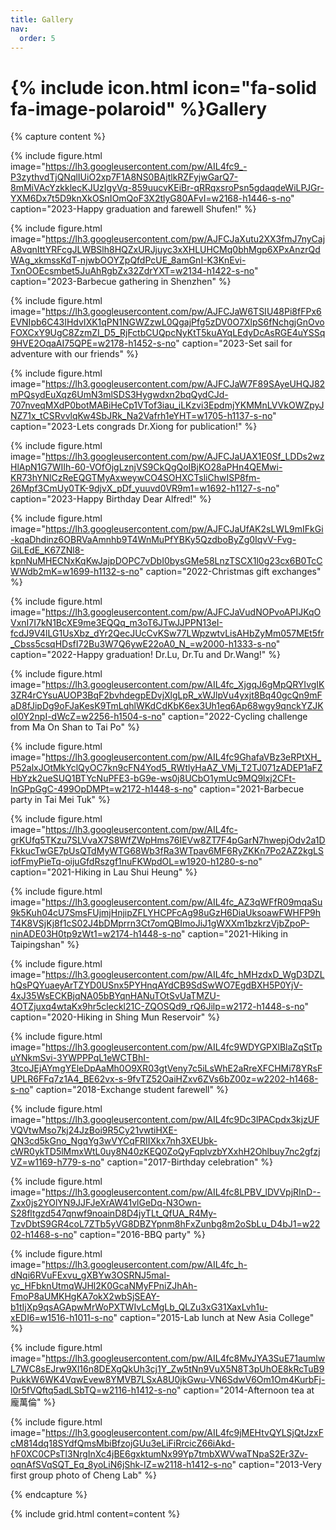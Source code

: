 ```yaml
---
title: Gallery
nav:
  order: 5
---
```


# {% include icon.html icon="fa-solid fa-image-polaroid" %}Gallery

{% capture content %}
  
  {% 
    include figure.html 
    image="https://lh3.googleusercontent.com/pw/AIL4fc9_-P3zythvdTjQNqlIUiO2xp7F1A8NS0BAjtlkRZFyjwGarQ7-8mMiVAcYzkklecKJUzIgyVq-859uucvKEiBr-qRRqxsroPsn5gdaqdeWiLPJGr-YXM6Dx7t5D9knXkOSnIOmQoF3X2tlyG80AFvI=w2168-h1446-s-no"
    caption="2023-Happy graduation and farewell Shufen!"
  %}

  {% 
    include figure.html 
    image="https://lh3.googleusercontent.com/pw/AJFCJaXutu2XX3fmJ7nyCajA8vqnIttYRFcgJLWBSlh8HQZxURJjuyc3xXHLUHCMq0bhMgp6XPxAnzrQdWAg_xkmssKdT-njwbOOYZpQfdPcUE_8amGnI-K3KnEvi-TxnOOEcsmbet5JuAhRgbZx32ZdrYXT=w2134-h1422-s-no"
    caption="2023-Barbecue gathering in Shenzhen"
  %}
  
  {% 
    include figure.html 
    image="https://lh3.googleusercontent.com/pw/AJFCJaW6TSIU48Pi8fFPx6EVNIpb6C43IHdvIXK1qPN1NGWZzwL0QgajPfg5zDV0O7XlpS6fNchgjGnOvoFOXCxY9UgC8ZzmZI_D5_RjFctbCUQpcNyKtT5kuAYqLEdyDcAsRGE4uYSSq9HVE2OqaAI75QPE=w2178-h1452-s-no"
    caption="2023-Set sail for adventure with our friends"
  %}

  {%
    include figure.html
    image="https://lh3.googleusercontent.com/pw/AJFCJaW7F89SAyeUHQJ82mPQsydEuXqz6UmN3mlSDS3Hygwdxn2bqQydCJd-707nveqMXdP0botMABiHeCp1VTof3iau_iLKzvi3EpdmjYKMMnLVVkOWZpyJNZ71x_tCSRvvlqKw4SbJRk_Na2Vafrh1eYHT=w1705-h1137-s-no"
    caption="2023-Lets congrads Dr.Xiong for publication!"
  %}

  {%
    include figure.html
    image="https://lh3.googleusercontent.com/pw/AJFCJaUAX1E0Sf_LDDs2wzHlApN1G7WIIh-60-VOfOjgLznjVS9CkQgQoIBjKO28aPHn4QEMwi-KR73hYNlCzReEQGTMyAxweywCO4SOHXCTsliChwISP8fm-26Mpf3CmUy0TK-9djvX_pDf_yuuvd0VR9m1=w1692-h1127-s-no"
    caption="2023-Happy Birthday Dear Alfred!"
  %}

  {%
    include figure.html
    image="https://lh3.googleusercontent.com/pw/AJFCJaUfAK2sLWL9mIFkGi-kqaDhdinz6OBRVaAmnhb9T4WnMuPfYBKy5QzdboByZg0IqvV-Fvg-GiLEdE_K67ZNl8-kpnNuMHECNxKqKwJajpDOPC7vDbI0bysGMe58LnzTSCX1l0g23cx6B0TcCWWdb2mK=w1699-h1132-s-no"
    caption="2022-Christmas gift exchanges"
  %}

  {%
    include figure.html
    image="https://lh3.googleusercontent.com/pw/AJFCJaVudNOPvoAPIJKqOVxnI7I7kN1BcXE9me3EQQq_m3oT6JTwJJPPN13eI-fcdJ9V4lLG1UsXbz_dYr2QecJUcCvKSw77LWpzwtvLisAHbZyMm057MEt5fr_Cbss5csqHDsfI72Bu3W7Q6ywE22oA0_N_=w2000-h1333-s-no"
    caption="2022-Happy graduation! Dr.Lu, Dr.Tu and Dr.Wang!"
  %}

  {%
    include figure.html
    image="https://lh3.googleusercontent.com/pw/AIL4fc_XjgqJ6gMpQRYIvgIK3ZR4rCYsuAUOP3BqF2bvhdegpEDvjXlgLpR_xWJlpVu4yxjt8Bq40gcQn9mFaD8fJipDg9oFJaKesK9TmLqhlWKdCdKbK6ex3Uh1eq6Ap68wgy9qnckYZJKoI0Y2npI-dWcZ=w2256-h1504-s-no"
    caption="2022-Cycling challenge from Ma On Shan to Tai Po"
  %}

  {%
    include figure.html
    image="https://lh3.googleusercontent.com/pw/AIL4fc9GhafaVBz3eRPtXH_P52alxJOtMkYclQyOC7kn9cFN4Yod5_RWtlyHaAZ_VMj_T2TJ071zADEP1aFZHbYzk2ueSUQ1BTYcNuPFE3-bG9e-ws0j8UCbO1ymUc9MQ9lxj2CFt-lnGPpGgC-499OpDMPt=w2172-h1448-s-no"
    caption="2021-Barbecue party in Tai Mei Tuk"
  %}

  {%
    include figure.html
    image="https://lh3.googleusercontent.com/pw/AIL4fc-grKUfq5TKzu7SLVvaX7S8WfZWpHms76IEVw8ZT7F4pGarN7hwepjOdv2a1DFkkucTwGE7pUsQTdMyWTG68Wb3fRa3WTpav6MF6RyZKKn7Po2AZ2kgLSiofFmyPieTq-oijuGfdRszgf1nuFKWpdOL=w1920-h1280-s-no"
    caption="2021-Hiking in Lau Shui Heung"
  %}
  
  {%
    include figure.html
    image="https://lh3.googleusercontent.com/pw/AIL4fc_AZ3qWFfR09mqaSu9k5Kuh04cU7SmsFUjmjHnjipZFLYHCPFcAg98uGzH6DiaUksoawFWHFP9hT4K8VSjKj8f1cS02J4bDMprrn3Ct7omQBImoJiJ1gWXXm1bzkrzVjbZpoP-ninADE03H0tp9zWt1=w2174-h1448-s-no"
    caption="2021-Hiking in Taipingshan"
  %}

  {%
    include figure.html
    image="https://lh3.googleusercontent.com/pw/AIL4fc_hMHzdxD_WgD3DZLhQsPQYuaeyArTZYD0USnx5PYHnqAYdCB9SdSwWO7EgdBXH5P0YjV-4xJ35WsECKBjqNA05bBYqnHANuTOtSvUaTMZU-4OTZjuxq4wtaKx9hr5cleckl21C-ZQOSQd9_rQ6Jilp=w2172-h1448-s-no"
    caption="2020-Hiking in Shing Mun Reservoir"
  %}

  {%
    include figure.html
    image="https://lh3.googleusercontent.com/pw/AIL4fc9WDYGPXlBlaZqStTpuYNkmSvi-3YWPPPqL1eWCTBhI-3tcoJEjAYmgYEleDpAaMh0O9XR03gtVeny7c5iLsWhE2aRreXFCHMi78YRsFUPLR6FFq7z1A4_BE62vx-s-9fvTZ52OaiHZxv6ZVs6bZ00z=w2202-h1468-s-no"
    caption="2018-Exchange student farewell"
  %}

  {%
    include figure.html
    image="https://lh3.googleusercontent.com/pw/AIL4fc9Dc3lPACpdx3kjzUFVQVtwMso7kj24JzBoi9R5Cy21vwtiHXE-QN3cd5kGno_NgqYg3wVYCqFRIIXkx7nh3XEUbk-cWR0ykTD5lMmxWtL0uy8N40zKEQ0ZoQyFqplvzbYXxhH2Ohlbuy7nc2gfzjVZ=w1169-h779-s-no"
    caption="2017-Birthday celebration"
  %}

  {%
    include figure.html
    image="https://lh3.googleusercontent.com/pw/AIL4fc8LPBV_lDVVpjRInD--Zxx0js2YOlYN9JJFJeXrAW41vlGeDq-N3Own-S28fltgzd547qnwf9noainD8D4jyTLt_QfUA_R4My-TzvDbtS9GR4coL7ZTb5yVG8DBZYpnm8hFxZunbg8m2oSbLu_D4bJ1=w2202-h1468-s-no"
    caption="2016-BBQ party"
  %}

  {%
    include figure.html
    image="https://lh3.googleusercontent.com/pw/AIL4fc_h-dNqi6RVuFExvu_gXBYw3OSRNJ5mal-yc_HFbknUtmqWJHl2K0GcaNMyFPniZJhAh-FmoP8aUMKHgKA7okX2wbSjSEAY-b1tIjXp9qsAGApwMrWoPXTWIvLcMgLb_QLZu3xG31XaxLvh1u-xEDI6=w1516-h1011-s-no"
    caption="2015-Lab lunch at New Asia College"
  %}

  {%
    include figure.html
    image="https://lh3.googleusercontent.com/pw/AIL4fc8MvJYA3SuE71aumlwL7WC8sEJrw9Xl16n8DEXgQkUh3cj1Y_Zw5tNn9VuX5N8T3pUhOE8kRcTuB9PukkW6WK4VqwEvew8YMVB7LSxA8U0jkGwu-VN6SdwV6Om1Om4KurbFj-l0r5fVQftq5adLSbTQ=w2116-h1412-s-no"
    caption="2014-Afternoon tea at 龐萬倫"
  %}

  {%
    include figure.html
    image="https://lh3.googleusercontent.com/pw/AIL4fc9jMEHtvQYLSjQtJzxFcM814dq18SYdfQmsMbiBfzojGUu3eLiFiRrcicZ66iAkd-hF0XC0CPsTl3NrgInXc4jBE6gxktumNx99Yp7tmbXWVwaTNpaS2Er3Zv-oqnAfSVqSQT_Eq_8yoLiN6jShk-IZ=w2118-h1412-s-no"
    caption="2013-Very first group photo of Cheng Lab"
  %}
   

{% endcapture %}

{%
  include grid.html
  content=content
%}

